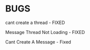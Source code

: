 #  BUGS

cant create a thread - FIXED

Message Thread Not Loading - FIXED

Cant Create A Message - Fixed



